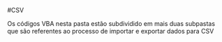 #CSV

Os códigos VBA nesta pasta estão subdividido em mais duas subpastas que são referentes ao processo de importar e exportar dados para CSV